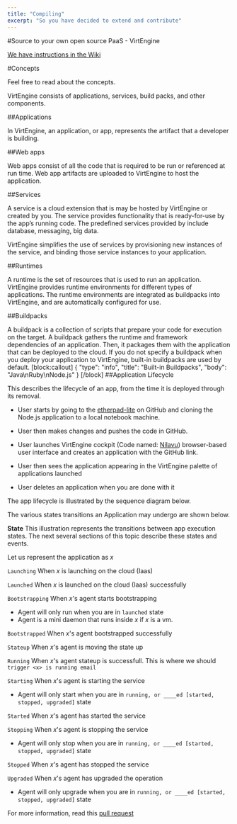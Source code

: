 ```yaml
---
title: "Compiling"
excerpt: "So you have decided to extend and contribute"
---
```

#Source to your own open source PaaS - VirtEngine

[We have instructions in the Wiki](https://github.com/megamsys/VirtEngine/wiki)

#Concepts

Feel free to read about the concepts. 

VirtEngine consists of applications, services, build packs, and other components.

##Applications

In VirtEngine, an application, or app, represents the artifact that a developer is building.

##Web apps

Web apps consist of all the code that is required to be run or referenced at run time. Web app artifacts are uploaded to  VirtEngine to host the application. 

##Services

A service is a cloud extension that is may be hosted by  VirtEngine  or created by you. The service provides functionality that is ready-for-use by the app’s running code. The predefined services provided by  include database, messaging, big data.

VirtEngine simplifies the use of services by provisioning new instances of the service, and binding those service instances to your application. 

##Runtimes

A runtime is the set of resources that is used to run an application. VirtEngine provides runtime environments for different types of applications. The runtime environments are integrated as buildpacks into VirtEngine, and are automatically configured for use.

##Buildpacks

A buildpack is a collection of scripts that prepare your code for execution on the target. A buildpack gathers the runtime and framework dependencies of an application. Then, it packages them with the application that can be deployed to the cloud.
If you do not specify a buildpack when you deploy your application to VirtEngine, built-in buildpacks are used by default.
[block:callout]
{
  "type": "info",
  "title": "Built-in Buildpacks",
  "body": "Java\nRuby\nNode.js"
}
[/block]
##Application Lifecycle

This describes the lifecycle of an app, from the time it is deployed through its removal. 

* User starts by going to the [etherpad-lite](https://github.com/VirtEngineapps/etherpad-lite) on GitHub and cloning the Node.js application to a local notebook machine.

* User then makes changes and pushes the code in GitHub.

* User launches VirtEngine cockpit (Code named: [Nilavu](https://github.com/VirtEngineapps/nilavu.git)) browser-based user interface and creates an application with the GitHub link.

* User then sees the application appearing in the VirtEngine  palette of applications launched

* User deletes an application when you are done with it

The app lifecycle is illustrated by the sequence diagram below.

The various states transitions an Application may undergo are shown below.

**State**
This illustration represents the transitions between app execution states. The next several sections of this topic describe these states and events.

Let us represent the application as *x*

`Launching`
When *x* is launching on the cloud (Iaas)

`Launched`
When *x* is launched on the cloud (Iaas) successfully

`Bootstrapping`
When *x*'s agent starts bootstrapping
- Agent will only run when you are in `launched` state
- Agent is a mini daemon that runs inside *x* if *x* is a vm. 

`Bootstrapped`
When *x*'s agent bootstrapped successfully

`Stateup`
When *x*'s agent is moving the state up

`Running`
When *x*'s agent stateup is successfull. This is where we should `trigger <x> is running email`

`Starting`
When *x*'s agent is starting the service
- Agent will only start when you are in `running, or ____ed [started, stopped, upgraded]` state

`Started`
When *x*'s agent has started the service

`Stopping`
When *x*'s agent is stopping the service
- Agent will only stop when you are in `running, or ____ed [started, stopped, upgraded]` state

`Stopped`
When *x*'s agent has stopped the service

`Upgraded`
When *x*'s agent has upgraded the operation
- Agent will only upgrade when you are in `running, or ____ed [started, stopped, upgraded]` state

For more information, read this [pull request](https://github.com/megamsys/gulp/pull/104)